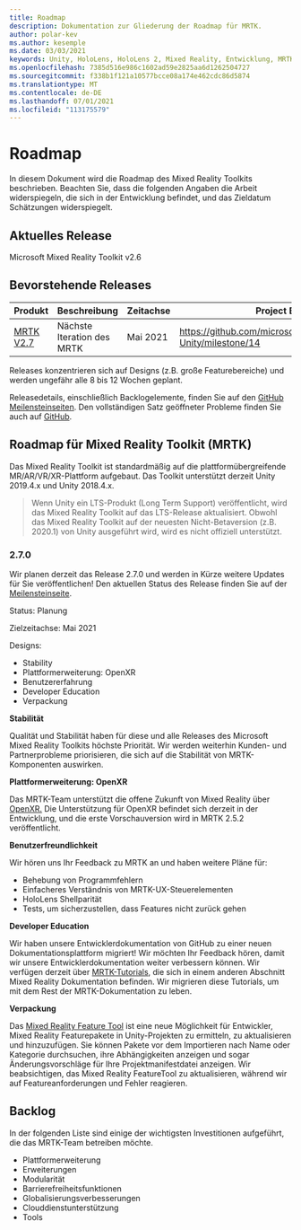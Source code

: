 ```yaml
---
title: Roadmap
description: Dokumentation zur Gliederung der Roadmap für MRTK.
author: polar-kev
ms.author: kesemple
ms.date: 03/03/2021
keywords: Unity, HoloLens, HoloLens 2, Mixed Reality, Entwicklung, MRTK
ms.openlocfilehash: 7385d516e986c1602ad59e2825aa6d1262504727
ms.sourcegitcommit: f338b1f121a10577bcce08a174e462cdc86d5874
ms.translationtype: MT
ms.contentlocale: de-DE
ms.lasthandoff: 07/01/2021
ms.locfileid: "113175579"
---
```

# <a name="roadmap"></a>Roadmap

In diesem Dokument wird die Roadmap des Mixed Reality Toolkits beschrieben. Beachten Sie, dass die folgenden Angaben die Arbeit widerspiegeln, die sich in der Entwicklung befindet, und das Zieldatum Schätzungen widerspiegelt.

## <a name="current-release"></a>Aktuelles Release

Microsoft Mixed Reality Toolkit v2.6

## <a name="upcoming-releases"></a>Bevorstehende Releases

| Produkt | Beschreibung | Zeitachse | Project Board |
| --- | --- | --- | --- |
| [MRTK V2.7](#270) | Nächste Iteration des MRTK | Mai 2021 | https://github.com/microsoft/MixedRealityToolkit-Unity/milestone/14 |

Releases konzentrieren sich auf Designs (z.B. große Featurebereiche) und werden ungefähr alle 8 bis 12 Wochen geplant.

Releasedetails, einschließlich Backlogelemente, finden Sie auf den [GitHub Meilensteinseiten](https://github.com/Microsoft/MixedRealityToolkit-Unity/milestones). Den vollständigen Satz geöffneter Probleme finden Sie auch auf [GitHub](https://github.com/microsoft/MixedRealityToolkit-Unity/issues).

## <a name="mixed-reality-toolkit-mrtk-roadmap"></a>Roadmap für Mixed Reality Toolkit (MRTK)

Das Mixed Reality Toolkit ist standardmäßig auf die plattformübergreifende MR/AR/VR/XR-Plattform aufgebaut. Das Toolkit unterstützt derzeit Unity 2019.4.x und Unity 2018.4.x.

> Wenn Unity ein LTS-Produkt (Long Term Support) veröffentlicht, wird das Mixed Reality Toolkit auf das LTS-Release aktualisiert. Obwohl das Mixed Reality Toolkit auf der neuesten Nicht-Betaversion (z.B. 2020.1) von Unity ausgeführt wird, wird es nicht offiziell unterstützt.

### <a name="270"></a>2.7.0

Wir planen derzeit das Release 2.7.0 und werden in Kürze weitere Updates für Sie veröffentlichen!
Den aktuellen Status des Release finden Sie auf der [Meilensteinseite](https://github.com/microsoft/MixedRealityToolkit-Unity/milestone/14).

Status: Planung

Zielzeitachse: Mai 2021

Designs:

- Stability 
- Plattformerweiterung: OpenXR
- Benutzererfahrung
- Developer Education
- Verpackung

**Stabilität**

Qualität und Stabilität haben für diese und alle Releases des Microsoft Mixed Reality Toolkits höchste Priorität. Wir werden weiterhin Kunden- und Partnerprobleme priorisieren, die sich auf die Stabilität von MRTK-Komponenten auswirken.

**Plattformerweiterung: OpenXR**

Das MRTK-Team unterstützt die offene Zukunft von Mixed Reality über [OpenXR.](https://techcommunity.microsoft.com/t5/mixed-reality-blog/moving-forward-to-openxr/ba-p/1825672) Die Unterstützung für OpenXR befindet sich derzeit in der Entwicklung, und die erste Vorschauversion wird in MRTK 2.5.2 veröffentlicht.

**Benutzerfreundlichkeit**

Wir hören uns Ihr Feedback zu MRTK an und haben weitere Pläne für:

- Behebung von Programmfehlern
- Einfacheres Verständnis von MRTK-UX-Steuerelementen
- HoloLens Shellparität
- Tests, um sicherzustellen, dass Features nicht zurück gehen

**Developer Education**

Wir haben unsere Entwicklerdokumentation von GitHub zu einer neuen Dokumentationsplattform migriert! Wir möchten Ihr Feedback hören, damit wir unsere Entwicklerdokumentation weiter verbessern können.
Wir verfügen derzeit über [MRTK-Tutorials,](/windows/mixed-reality/develop/unity/tutorials) die sich in einem anderen Abschnitt Mixed Reality Dokumentation befinden. Wir migrieren diese Tutorials, um mit dem Rest der MRTK-Dokumentation zu leben. 

**Verpackung**

Das [Mixed Reality Feature Tool](/windows/mixed-reality/develop/unity/welcome-to-mr-feature-tool) ist eine neue Möglichkeit für Entwickler, Mixed Reality Featurepakete in Unity-Projekten zu ermitteln, zu aktualisieren und hinzuzufügen. Sie können Pakete vor dem Importieren nach Name oder Kategorie durchsuchen, ihre Abhängigkeiten anzeigen und sogar Änderungsvorschläge für Ihre Projektmanifestdatei anzeigen. Wir beabsichtigen, das Mixed Reality FeatureTool zu aktualisieren, während wir auf Featureanforderungen und Fehler reagieren.

## <a name="backlog"></a>Backlog

In der folgenden Liste sind einige der wichtigsten Investitionen aufgeführt, die das MRTK-Team betreiben möchte.

- Plattformerweiterung
- Erweiterungen
- Modularität
- Barrierefreiheitsfunktionen
- Globalisierungsverbesserungen
- Clouddienstunterstützung
- Tools
